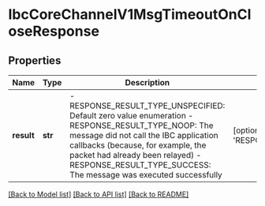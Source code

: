# IbcCoreChannelV1MsgTimeoutOnCloseResponse

## Properties
Name | Type | Description | Notes
------------ | ------------- | ------------- | -------------
**result** | **str** | - RESPONSE_RESULT_TYPE_UNSPECIFIED: Default zero value enumeration  - RESPONSE_RESULT_TYPE_NOOP: The message did not call the IBC application callbacks (because, for example, the packet had already been relayed)  - RESPONSE_RESULT_TYPE_SUCCESS: The message was executed successfully | [optional] [default to 'RESPONSE_RESULT_TYPE_UNSPECIFIED']

[[Back to Model list]](../README.md#documentation-for-models) [[Back to API list]](../README.md#documentation-for-api-endpoints) [[Back to README]](../README.md)

